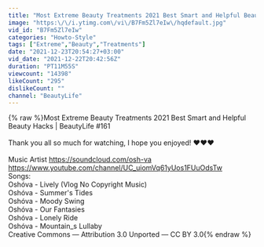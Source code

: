 ```yaml
---
title: "Most Extreme Beauty Treatments 2021 Best Smart and Helpful Beauty Hacks | BeautyLife #161"
image: "https:\/\/i.ytimg.com\/vi\/B7Fm5Zl7eIw\/hqdefault.jpg"
vid_id: "B7Fm5Zl7eIw"
categories: "Howto-Style"
tags: ["Extreme","Beauty","Treatments"]
date: "2021-12-23T20:54:27+03:00"
vid_date: "2021-12-22T20:42:56Z"
duration: "PT11M55S"
viewcount: "14398"
likeCount: "295"
dislikeCount: ""
channel: "BeautyLife"
---
```

{% raw %}Most Extreme Beauty Treatments 2021 Best Smart and Helpful Beauty Hacks | BeautyLife #161<br /><br />Thank you all so much for watching, I hope you enjoyed! ❤️❤️❤️<br /><br />Music Artist <a rel="nofollow" target="blank" href="https://soundcloud.com/osh-va">https://soundcloud.com/osh-va</a><br /><a rel="nofollow" target="blank" href="https://www.youtube.com/channel/UC_uiomVq61yUos1FUuOdsTw">https://www.youtube.com/channel/UC_uiomVq61yUos1FUuOdsTw</a><br />Songs: <br />Oshóva - Lively (Vlog No Copyright Music)<br />Oshóva - Summer's Tides <br />Oshóva - Moody Swing<br />Oshóva - Our Fantasies <br />Oshóva - Lonely Ride<br />Oshóva - Mountain_s Lullaby<br />Creative Commons — Attribution 3.0 Unported  — CC BY 3.0{% endraw %}
